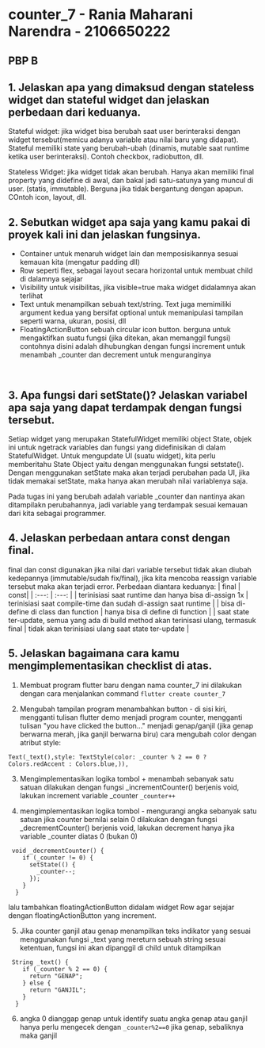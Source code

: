 # counter_7 - Rania Maharani Narendra - 2106650222
## PBP B

## 1. Jelaskan apa yang dimaksud dengan stateless widget dan stateful widget dan jelaskan perbedaan dari keduanya.
Stateful widget: jika widget bisa berubah saat user berinteraksi dengan widget tersebut(memicu adanya variable atau nilai baru yang didapat). Stateful memiliki state yang berubah-ubah (dinamis, mutable saat runtime ketika user berinteraksi). Contoh checkbox, radiobutton, dll.

Stateless Widget: jika widget tidak akan berubah. Hanya akan memiliki final property yang didefine di awal, dan bakal jadi satu-satunya yang muncul di user. (statis, immutable). Berguna jika tidak bergantung dengan apapun. COntoh icon, layout, dll.
<br>

## 2. Sebutkan widget apa saja yang kamu pakai di proyek kali ini dan jelaskan fungsinya.
- Container
untuk menaruh widget lain dan memposisikannya sesuai kemauan kita (mengatur padding dll)
- Row
seperti flex, sebagai layout secara horizontal untuk membuat child di dalamnya sejajar
- Visibility
untuk visibilitas, jika visible=true maka widget didalamnya akan terlihat
- Text
untuk menampilkan sebuah text/string. Text juga memimiliki argument kedua yang bersifat optional untuk memanipulasi tampilan seperti warna, ukuran, posisi, dll
- FloatingActionButton
sebuah circular icon button. berguna untuk mengaktifkan suatu fungsi (jika ditekan, akan memanggil fungsi) contohnya disini adalah dihubungkan dengan fungsi increment untuk menambah _counter dan decrement untuk menguranginya

<br>

## 3. Apa fungsi dari setState()? Jelaskan variabel apa saja yang dapat terdampak dengan fungsi tersebut.
Setiap widget yang merupakan StatefulWidget memiliki object State, objek ini untuk ngetrack variables dan fungsi yang didefinisikan di dalam StatefulWidget. Untuk mengupdate UI (suatu widget), kita perlu memberitahu State Object yaitu dengan menggunakan fungsi setstate(). Dengan menggunakan setState maka akan terjadi perubahan pada UI, jika tidak memakai setState, maka hanya akan merubah nilai variablenya saja.

Pada tugas ini yang berubah adalah variable _counter dan nantinya akan ditampilakn perubahannya, jadi variable yang terdampak sesuai kemauan dari kita sebagai programmer.
<br>


## 4. Jelaskan perbedaan antara const dengan final.
final dan const digunakan jika nilai dari variable tersebut tidak akan diubah kedepannya (immutable/sudah fix/final), jika kita mencoba reassign variable tersebut maka akan terjadi error. Perbedaan diantara keduanya:
| final | const|
| :---: | :---: |
| terinisiasi saat runtime dan hanya bisa di-assign 1x | terinisiasi saat compile-time dan sudah di-assign saat runtime |
| bisa di-define di class dan function | hanya bisa di define di function |
| saat state ter-update, semua yang ada di build method akan terinisasi ulang, termasuk final | tidak akan terinisiasi ulang saat state ter-update |
 
## 5. Jelaskan bagaimana cara kamu mengimplementasikan checklist di atas.
1. Membuat program flutter baru dengan nama counter_7
ini dilakukan dengan cara menjalankan command ` flutter create counter_7 `

2. Mengubah tampilan program
menambahkan button - di sisi kiri, mengganti tulisan flutter demo menjadi program counter, mengganti tulisan "you have clicked the button..." menjadi genap/ganjil (jika genap berwarna merah, jika ganjil berwarna biru) cara mengubah color dengan atribut style:
```
Text(_text(),style: TextStyle(color: _counter % 2 == 0 ? Colors.redAccent : Colors.blue,)),
```

3. Mengimplementasikan logika tombol + menambah sebanyak satu satuan
dilakukan dengan fungsi _incrementCounter() berjenis void, lakukan increment variable _counter `_counter++`

4. mengimplementasikan logika tombol - mengurangi angka sebanyak satu satuan jika counter bernilai selain 0
dilakukan dengan fungsi _decrementCounter() berjenis void, lakukan decrement hanya jika variable _counter diatas 0 (bukan 0)
```
 void _decrementCounter() {
    if (_counter != 0) {
      setState(() {
        _counter--;
      });
    }
  }
```
lalu tambahkan floatingActionButton didalam widget Row agar sejajar dengan floatingActionButton yang increment.

5. Jika counter ganjil atau genap menampilkan teks indikator yang sesuai
menggunakan fungsi _text yang mereturn sebuah string sesuai ketentuan, fungsi ini akan dipanggil di child untuk ditampilkan
```
 String _text() {
    if (_counter % 2 == 0) {
      return "GENAP";
    } else {
      return "GANJIL";
    }
  }
``` 

6. angka 0 dianggap genap
untuk identify suatu angka genap atau ganjil hanya perlu mengecek dengan `_counter%2==0` jika genap, sebaliknya maka ganjil
